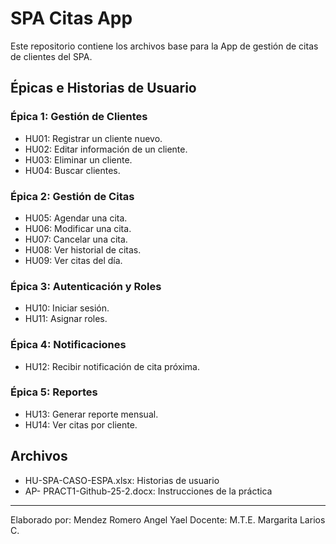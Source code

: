 # SPA Citas App
Este repositorio contiene los archivos base para la App de gestión de citas de clientes del SPA.
## Épicas e Historias de Usuario
### Épica 1: Gestión de Clientes
- HU01: Registrar un cliente nuevo.
- HU02: Editar información de un cliente.
- HU03: Eliminar un cliente.
- HU04: Buscar clientes.
### Épica 2: Gestión de Citas
- HU05: Agendar una cita.
- HU06: Modificar una cita.
- HU07: Cancelar una cita.
- HU08: Ver historial de citas.
- HU09: Ver citas del día.
### Épica 3: Autenticación y Roles
- HU10: Iniciar sesión.
- HU11: Asignar roles.
### Épica 4: Notificaciones
- HU12: Recibir notificación de cita próxima.
### Épica 5: Reportes
- HU13: Generar reporte mensual.
- HU14: Ver citas por cliente.
## Archivos
- HU-SPA-CASO-ESPA.xlsx: Historias de usuario
- AP- PRACT1-Github-25-2.docx: Instrucciones de la práctica
---
Elaborado por: Mendez Romero Angel Yael 
Docente: M.T.E. Margarita Larios C.
